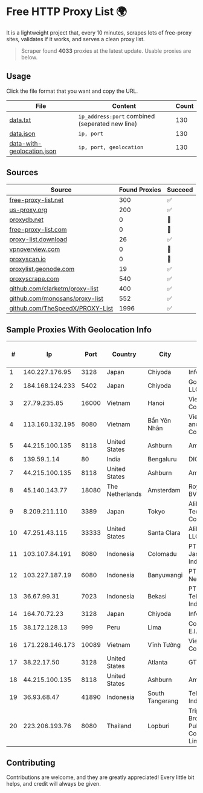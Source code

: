 
# Free HTTP Proxy List 🌍

It is a lightweight project that, every 10 minutes, scrapes lots of free-proxy sites, validates if it works, and serves a clean proxy list.


> Scraper found **4033** proxies at the latest update. Usable proxies are below.

## Usage

Click the file format that you want and copy the URL.


|File|Content|Count|
|----|-------|-----|
|[data.txt](https://raw.githubusercontent.com/themiralay/Proxy-List-World/master/data.txt)|`ip_address:port` combined (seperated new line)|130|
|[data.json](https://raw.githubusercontent.com/themiralay/Proxy-List-World/master/data.json)|`ip, port`|130|
|[data-with-geolocation.json](https://raw.githubusercontent.com/themiralay/Proxy-List-World/master/data-with-geolocation.json)|`ip, port, geolocation`|130|

## Sources

|Source|Found Proxies|Succeed|
|------|-------------|-------|
|[free-proxy-list.net](https://free-proxy-list.net)|300|✅|
|[us-proxy.org](https://www.us-proxy.org)|200|✅|
|[proxydb.net](http://proxydb.net)|0|🚫|
|[free-proxy-list.com](https://free-proxy-list.com/?page=&port=&type%5B%5D=http&type%5B%5D=https&up_time=0&search=Search)|0|🚫|
|[proxy-list.download](https://www.proxy-list.download/HTTP)|26|✅|
|[vpnoverview.com](https://vpnoverview.com/privacy/anonymous-browsing/free-proxy-servers)|0|🚫|
|[proxyscan.io](https://www.proxyscan.io)|0|🚫|
|[proxylist.geonode.com](https://proxylist.geonode.com/api/proxy-list?limit=300&page=1&sort_by=lastChecked&sort_type=desc&protocols=http,https)|19|✅|
|[proxyscrape.com](https://api.proxyscrape.com/v2/?request=displayproxies&protocol=http&timeout=10000&country=all&ssl=all&anonymity=all)|540|✅|
|[github.com/clarketm/proxy-list](https://raw.githubusercontent.com/clarketm/proxy-list/master/proxy-list-raw.txt)|400|✅|
|[github.com/monosans/proxy-list](https://raw.githubusercontent.com/monosans/proxy-list/main/proxies/http.txt)|552|✅|
|[github.com/TheSpeedX/PROXY-List](https://raw.githubusercontent.com/TheSpeedX/PROXY-List/master/http.txt)|1996|✅|


## Sample Proxies With Geolocation Info

|#|Ip|Port|Country|City|Internet Service Provider|
|-|--|----|-------|----|-------------------------|
|1|140.227.176.95|3128|Japan|Chiyoda|InfoSphere|
|2|184.168.124.233|5402|Japan|Chiyoda|GoDaddy.com, LLC|
|3|27.79.235.85|16000|Vietnam|Hanoi|Viettel Corporation|
|4|113.160.132.195|8080|Vietnam|Bẩn Yên Nhân|VietNam Post and Telecom Corporation|
|5|44.215.100.135|8118|United States|Ashburn|Amazon.com|
|6|139.59.1.14|80|India|Bengaluru|DIGITALOCEAN|
|7|44.215.100.135|8118|United States|Ashburn|Amazon.com|
|8|45.140.143.77|18080|The Netherlands|Amsterdam|RoyaleHosting BV|
|9|8.209.211.110|3389|Japan|Tokyo|Alibaba (US) Technology Co., Ltd.|
|10|47.251.43.115|33333|United States|Santa Clara|Alibaba Cloud LLC|
|11|103.107.84.191|8080|Indonesia|Colomadu|PT. Media Jaringan Indonesia|
|12|103.227.187.19|6080|Indonesia|Banyuwangi|PT Master Star Network|
|13|36.67.99.31|7023|Indonesia|Bekasi|PT. Telekomunikasi Indonesia|
|14|164.70.72.23|3128|Japan|Chiyoda|InfoSphere|
|15|38.172.128.13|999|Peru|Lima|Conex TV E.I.R.L.|
|16|171.228.146.173|10089|Vietnam|Vĩnh Tường|Viettel Corporation|
|17|38.22.17.50|3128|United States|Atlanta|GTHost|
|18|44.215.100.135|8118|United States|Ashburn|Amazon.com|
|19|36.93.68.47|41890|Indonesia|South Tangerang|Telekomunikasi Indonesia|
|20|223.206.193.76|8080|Thailand|Lopburi|Triple T Broadband Public Company Limited|



## Contributing

Contributions are welcome, and they are greatly appreciated! Every
little bit helps, and credit will always be given.

